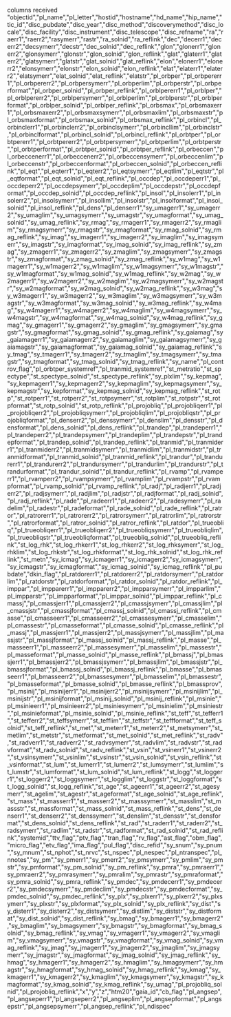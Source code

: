 columns received
"objectid","pl_name","pl_letter","hostid","hostname","hd_name","hip_name","tic_id","disc_pubdate","disc_year","disc_method","discoverymethod","disc_locale","disc_facility","disc_instrument","disc_telescope","disc_refname","ra","raerr1","raerr2","rasymerr","rastr","ra_solnid","ra_reflink","dec","decerr1","decerr2","decsymerr","decstr","dec_solnid","dec_reflink","glon","glonerr1","glonerr2","glonsymerr","glonstr","glon_solnid","glon_reflink","glat","glaterr1","glaterr2","glatsymerr","glatstr","glat_solnid","glat_reflink","elon","elonerr1","elonerr2","elonsymerr","elonstr","elon_solnid","elon_reflink","elat","elaterr1","elaterr2","elatsymerr","elat_solnid","elat_reflink","elatstr","pl_orbper","pl_orbpererr1","pl_orbpererr2","pl_orbpersymerr","pl_orbperlim","pl_orbperstr","pl_orbperformat","pl_orbper_solnid","pl_orbper_reflink","pl_orblpererr1","pl_orblper","pl_orblpererr2","pl_orblpersymerr","pl_orblperlim","pl_orblperstr","pl_orblperformat","pl_orblper_solnid","pl_orblper_reflink","pl_orbsmax","pl_orbsmaxerr1","pl_orbsmaxerr2","pl_orbsmaxsymerr","pl_orbsmaxlim","pl_orbsmaxstr","pl_orbsmaxformat","pl_orbsmax_solnid","pl_orbsmax_reflink","pl_orbincl","pl_orbinclerr1","pl_orbinclerr2","pl_orbinclsymerr","pl_orbincllim","pl_orbinclstr","pl_orbinclformat","pl_orbincl_solnid","pl_orbincl_reflink","pl_orbtper","pl_orbtpererr1","pl_orbtpererr2","pl_orbtpersymerr","pl_orbtperlim","pl_orbtperstr","pl_orbtperformat","pl_orbtper_solnid","pl_orbtper_reflink","pl_orbeccen","pl_orbeccenerr1","pl_orbeccenerr2","pl_orbeccensymerr","pl_orbeccenlim","pl_orbeccenstr","pl_orbeccenformat","pl_orbeccen_solnid","pl_orbeccen_reflink","pl_eqt","pl_eqterr1","pl_eqterr2","pl_eqtsymerr","pl_eqtlim","pl_eqtstr","pl_eqtformat","pl_eqt_solnid","pl_eqt_reflink","pl_occdep","pl_occdeperr1","pl_occdeperr2","pl_occdepsymerr","pl_occdeplim","pl_occdepstr","pl_occdepformat","pl_occdep_solnid","pl_occdep_reflink","pl_insol","pl_insolerr1","pl_insolerr2","pl_insolsymerr","pl_insollim","pl_insolstr","pl_insolformat","pl_insol_solnid","pl_insol_reflink","pl_dens","pl_denserr1","sy_umagerr1","sy_umagerr2","sy_umaglim","sy_umagsymerr","sy_umagstr","sy_umagformat","sy_umag_solnid","sy_umag_reflink","sy_rmag","sy_rmagerr1","sy_rmagerr2","sy_rmaglim","sy_rmagsymerr","sy_rmagstr","sy_rmagformat","sy_rmag_solnid","sy_rmag_reflink","sy_imag","sy_imagerr1","sy_imagerr2","sy_imaglim","sy_imagsymerr","sy_imagstr","sy_imagformat","sy_imag_solnid","sy_imag_reflink","sy_zmag","sy_zmagerr1","sy_zmagerr2","sy_zmaglim","sy_zmagsymerr","sy_zmagstr","sy_zmagformat","sy_zmag_solnid","sy_zmag_reflink","sy_w1mag","sy_w1magerr1","sy_w1magerr2","sy_w1maglim","sy_w1magsymerr","sy_w1magstr","sy_w1magformat","sy_w1mag_solnid","sy_w1mag_reflink","sy_w2mag","sy_w2magerr1","sy_w2magerr2","sy_w2maglim","sy_w2magsymerr","sy_w2magstr","sy_w2magformat","sy_w2mag_solnid","sy_w2mag_reflink","sy_w3mag","sy_w3magerr1","sy_w3magerr2","sy_w3maglim","sy_w3magsymerr","sy_w3magstr","sy_w3magformat","sy_w3mag_solnid","sy_w3mag_reflink","sy_w4mag","sy_w4magerr1","sy_w4magerr2","sy_w4maglim","sy_w4magsymerr","sy_w4magstr","sy_w4magformat","sy_w4mag_solnid","sy_w4mag_reflink","sy_gmag","sy_gmagerr1","sy_gmagerr2","sy_gmaglim","sy_gmagsymerr","sy_gmagstr","sy_gmagformat","sy_gmag_solnid","sy_gmag_reflink","sy_gaiamag","sy_gaiamagerr1","sy_gaiamagerr2","sy_gaiamaglim","sy_gaiamagsymerr","sy_gaiamagstr","sy_gaiamagformat","sy_gaiamag_solnid","sy_gaiamag_reflink","sy_tmag","sy_tmagerr1","sy_tmagerr2","sy_tmaglim","sy_tmagsymerr","sy_tmagstr","sy_tmagformat","sy_tmag_solnid","sy_tmag_reflink","sy_name","pl_controv_flag","pl_orbtper_systemref","pl_tranmid_systemref","st_metratio","st_spectype","st_spectype_solnid","st_spectype_reflink","sy_plxlim","sy_kepmag","sy_kepmagerr1","sy_kepmagerr2","sy_kepmaglim","sy_kepmagsymerr","sy_kepmagstr","sy_kepformat","sy_kepmag_solnid","sy_kepmag_reflink","st_rotp","st_rotperr1","st_rotperr2","st_rotpsymerr","st_rotplim","st_rotpstr","st_rotpformat","st_rotp_solnid","st_rotp_reflink","pl_projobliq","pl_projobliqerr1","pl_projobliqerr2","pl_projobliqsymerr","pl_projobliqlim","pl_projobliqstr","pl_projobliqformat","pl_denserr2","pl_denssymerr","pl_denslim","pl_densstr","pl_densformat","pl_dens_solnid","pl_dens_reflink","pl_trandep","pl_trandeperr1","pl_trandeperr2","pl_trandepsymerr","pl_trandeplim","pl_trandepstr","pl_trandepformat","pl_trandep_solnid","pl_trandep_reflink","pl_tranmid","pl_tranmiderr1","pl_tranmiderr2","pl_tranmidsymerr","pl_tranmidlim","pl_tranmidstr","pl_tranmidformat","pl_tranmid_solnid","pl_tranmid_reflink","pl_trandur","pl_trandurerr1","pl_trandurerr2","pl_trandursymerr","pl_trandurlim","pl_trandurstr","pl_trandurformat","pl_trandur_solnid","pl_trandur_reflink","pl_rvamp","pl_rvamperr1","pl_rvamperr2","pl_rvampsymerr","pl_rvamplim","pl_rvampstr","pl_rvampformat","pl_rvamp_solnid","pl_rvamp_reflink","pl_radj","pl_radjerr1","pl_radjerr2","pl_radjsymerr","pl_radjlim","pl_radjstr","pl_radjformat","pl_radj_solnid","pl_radj_reflink","pl_rade","pl_radeerr1","pl_radeerr2","pl_radesymerr","pl_radelim","pl_radestr","pl_radeformat","pl_rade_solnid","pl_rade_reflink","pl_ratror","pl_ratrorerr1","pl_ratrorerr2","pl_ratrorsymerr","pl_ratrorlim","pl_ratrorstr","pl_ratrorformat","pl_ratror_solnid","pl_ratror_reflink","pl_ratdor","pl_trueobliq","pl_trueobliqerr1","pl_trueobliqerr2","pl_trueobliqsymerr","pl_trueobliqlim","pl_trueobliqstr","pl_trueobliqformat","pl_trueobliq_solnid","pl_trueobliq_reflink","st_log_rhk","st_log_rhkerr1","st_log_rhkerr2","st_log_rhksymerr","st_log_rhklim","st_log_rhkstr","st_log_rhkformat","st_log_rhk_solnid","st_log_rhk_reflink","st_metn","sy_icmag","sy_icmagerr1","sy_icmagerr2","sy_icmagsymerr","sy_icmagstr","sy_icmagformat","sy_icmag_solnid","sy_icmag_reflink","pl_pubdate","dkin_flag","pl_ratdorerr1","pl_ratdorerr2","pl_ratdorsymerr","pl_ratdorlim","pl_ratdorstr","pl_ratdorformat","pl_ratdor_solnid","pl_ratdor_reflink","pl_imppar","pl_impparerr1","pl_impparerr2","pl_impparsymerr","pl_impparlim","pl_impparstr","pl_impparformat","pl_imppar_solnid","pl_imppar_reflink","pl_cmassj","pl_cmassjerr1","pl_cmassjerr2","pl_cmassjsymerr","pl_cmassjlim","pl_cmassjstr","pl_cmassjformat","pl_cmassj_solnid","pl_cmassj_reflink","pl_cmasse","pl_cmasseerr1","pl_cmasseerr2","pl_cmassesymerr","pl_cmasselim","pl_cmassestr","pl_cmasseformat","pl_cmasse_solnid","pl_cmasse_reflink","pl_massj","pl_massjerr1","pl_massjerr2","pl_massjsymerr","pl_massjlim","pl_massjstr","pl_massjformat","pl_massj_solnid","pl_massj_reflink","pl_masse","pl_masseerr1","pl_masseerr2","pl_massesymerr","pl_masselim","pl_massestr","pl_masseformat","pl_masse_solnid","pl_masse_reflink","pl_bmassj","pl_bmassjerr1","pl_bmassjerr2","pl_bmassjsymerr","pl_bmassjlim","pl_bmassjstr","pl_bmassjformat","pl_bmassj_solnid","pl_bmassj_reflink","pl_bmasse","pl_bmasseerr1","pl_bmasseerr2","pl_bmassesymerr","pl_bmasselim","pl_bmassestr","pl_bmasseformat","pl_bmasse_solnid","pl_bmasse_reflink","pl_bmassprov","pl_msinij","pl_msinijerr1","pl_msinijerr2","pl_msinijsymerr","pl_msinijlim","pl_msinijstr","pl_msinijformat","pl_msinij_solnid","pl_msinij_reflink","pl_msinie","pl_msinieerr1","pl_msinieerr2","pl_msiniesymerr","pl_msinielim","pl_msiniestr","pl_msinieformat","pl_msinie_solnid","pl_msinie_reflink","st_teff","st_tefferr1","st_tefferr2","st_teffsymerr","st_tefflim","st_teffstr","st_teffformat","st_teff_solnid","st_teff_reflink","st_met","st_meterr1","st_meterr2","st_metsymerr","st_metlim","st_metstr","st_metformat","st_met_solnid","st_met_reflink","st_radv","st_radverr1","st_radverr2","st_radvsymerr","st_radvlim","st_radvstr","st_radvformat","st_radv_solnid","st_radv_reflink","st_vsin","st_vsinerr1","st_vsinerr2","st_vsinsymerr","st_vsinlim","st_vsinstr","st_vsin_solnid","st_vsin_reflink","st_vsinformat","st_lum","st_lumerr1","st_lumerr2","st_lumsymerr","st_lumlim","st_lumstr","st_lumformat","st_lum_solnid","st_lum_reflink","st_logg","st_loggerr1","st_loggerr2","st_loggsymerr","st_logglim","st_loggstr","st_loggformat","st_logg_solnid","st_logg_reflink","st_age","st_ageerr1","st_ageerr2","st_agesymerr","st_agelim","st_agestr","st_ageformat","st_age_solnid","st_age_reflink","st_mass","st_masserr1","st_masserr2","st_masssymerr","st_masslim","st_massstr","st_massformat","st_mass_solnid","st_mass_reflink","st_dens","st_denserr1","st_denserr2","st_denssymerr","st_denslim","st_densstr","st_densformat","st_dens_solnid","st_dens_reflink","st_rad","st_raderr1","st_raderr2","st_radsymerr","st_radlim","st_radstr","st_radformat","st_rad_solnid","st_rad_reflink","systemid","ttv_flag","ptv_flag","tran_flag","rv_flag","ast_flag","obm_flag","micro_flag","etv_flag","ima_flag","pul_flag","disc_refid","sy_snum","sy_pnum","sy_mnum","st_nphot","st_nrvc","st_nspec","pl_nespec","pl_ntranspec","pl_nnotes","sy_pm","sy_pmerr1","sy_pmerr2","sy_pmsymerr","sy_pmlim","sy_pmstr","sy_pmformat","sy_pm_solnid","sy_pm_reflink","sy_pmra","sy_pmraerr1","sy_pmraerr2","sy_pmrasymerr","sy_pmralim","sy_pmrastr","sy_pmraformat","sy_pmra_solnid","sy_pmra_reflink","sy_pmdec","sy_pmdecerr1","sy_pmdecerr2","sy_pmdecsymerr","sy_pmdeclim","sy_pmdecstr","sy_pmdecformat","sy_pmdec_solnid","sy_pmdec_reflink","sy_plx","sy_plxerr1","sy_plxerr2","sy_plxsymerr","sy_plxstr","sy_plxformat","sy_plx_solnid","sy_plx_reflink","sy_dist","sy_disterr1","sy_disterr2","sy_distsymerr","sy_distlim","sy_diststr","sy_distformat","sy_dist_solnid","sy_dist_reflink","sy_bmag","sy_bmagerr1","sy_bmagerr2","sy_bmaglim","sy_bmagsymerr","sy_bmagstr","sy_bmagformat","sy_bmag_solnid","sy_bmag_reflink","sy_vmag","sy_vmagerr1","sy_vmagerr2","sy_vmaglim","sy_vmagsymerr","sy_vmagstr","sy_vmagformat","sy_vmag_solnid","sy_vmag_reflink","sy_jmag","sy_jmagerr1","sy_jmagerr2","sy_jmaglim","sy_jmagsymerr","sy_jmagstr","sy_jmagformat","sy_jmag_solnid","sy_jmag_reflink","sy_hmag","sy_hmagerr1","sy_hmagerr2","sy_hmaglim","sy_hmagsymerr","sy_hmagstr","sy_hmagformat","sy_hmag_solnid","sy_hmag_reflink","sy_kmag","sy_kmagerr1","sy_kmagerr2","sy_kmaglim","sy_kmagsymerr","sy_kmagstr","sy_kmagformat","sy_kmag_solnid","sy_kmag_reflink","sy_umag","pl_projobliq_solnid","pl_projobliq_reflink","x","y","z","htm20","gaia_id","cb_flag","pl_angsep","pl_angseperr1","pl_angseperr2","pl_angseplim","pl_angsepformat","pl_angsepstr","pl_angsepsymerr","pl_angsep_reflink","pl_ndispec"
